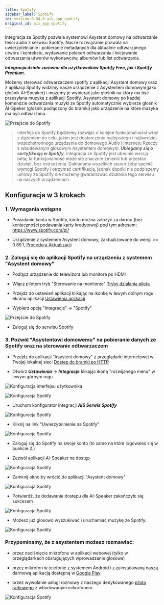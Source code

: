 ```yaml
---
title: Spotify
sidebar_label: Spotify
id: version-0.94.6-ais_app_spotify
original_id: ais_app_spotify
---
```


Integracja ze Spotify pozwala systemowi Asystent domowy na odtwarzanie teści audio z serwisu Spotify. Nasze rozwiązanie pozwala na uwierzytelnianie i pobieranie metadanych dla aktualnie odtwarzanego utworu i kontekstu, wydawanie poleceń odtwarzania i inicjowanie odtwarzania utworów wykonawców, albumów lub list odtwarzania.

***Integracja działa zarówno dla użytkowników Spotify Free, jak i Spotify Premium.***

Możemy sterować odtwarzaczem spotify z aplikacji Asystent domowy oraz z aplikacji Spotify widzimy nasze urządzenie z Asystentem domowym(jako głośnik AI-Speaker) i możemy je wybierać jako głośnik na który ma być przesyłana muzyka z aplikacji Spotify. Asystent domowy po każdej komendzie odtwarzania muzyki ze Spotify automatycznie wybierze głośnik AI-Speker (głośnik podłączony do bramki) jako urządzenie na które muzyka ma być odtwarzana.

![Przejście do Spotify](/AIS-docs/img/en/frontend/spotify_2_way.png)


> Interfejs do Spotify będziemy rozwijać o kolejne funkcjonalności wraz z dążeniem do celu, jakim jest dostarczenie najlepszego i najbardziej wszechstronnego urządzenia do domowego Audio i Internetu Rzeczy z wbudowanym głosowym Asystentem domowym.
***Ubiegamy się o certyfikację w Spotify.*** Integracja ze Spotify jest obecnie wersją beta; ta funkcjonalność może się znacznie zmienić lub przestać działać, bez ostrzeżenia. Dokładamy wszelkich starań żeby spełnić wymogi Spotify i otrzymać certifikację, jednak dopóki nie podpiszemy umowy ze Spotify nie możemy gwarantować działania tego serwisu na naszych urządzeniach.

## Konfiguracja w 3 krokach

### 1. Wymagania wstępne

* Posiadanie konta w Spotify, konto można założyć za darmo (bez konieczności podawania karty kredytowej) pod tym adresem: https://www.spotify.com/pl/

* Urządzenie z systemem Asystent domowy, zaktualizowane do wersji >= 0.89.1, [Procedura Aktualizacji](/AIS-docs/docs/en/ais_bramka_update_index.html)


### 2. Zaloguj się do aplikacji Spotify na urządzeniu z systemem "Asystent domowy"

* Podłącz urządzenie do telewizora lub monitora po HDMI

* Włącz pilotem tryb "Sterowanie na monitorze" [Tryby działania pilota](/AIS-docs/docs/en/ais_remote_modes.html)

* Przejdz do ustawień aplikacji klikając na ikonkę w lewym dolnym rogu ekranu aplikacji [Ustawienia aplikacji](/AIS-docs/docs/en/ais_bramka_settings.html#ustawienia-aplikacji-asystent-domowy)

* Wybierz opcję "Integracje" -> "Spotify"

![Przejście do Spotify](/AIS-docs/img/en/bramka/spotify_settings.png)

* Zaloguj się do serwisu Spotify


### 3. Pozwól "Asystentowi domowemu" na pobieranie danych ze Spotify oraz na sterowanie odtwarzaczem

* Przejdz do aplikacji "Asystent domowy" z przeglądarki internetowej w Twojej lokalnej sieci [Dostęp do bramki po HTTP](/AIS-docs/docs/en/ais_bramka_remote_http)

* Otwórz ***Ustawienia*** -> ***Integracje*** klikając ikonę "rozwijanego menu" w lewym górnym rogu

![Konfiguracja interfejsu użytkownika](/AIS-docs/img/en/frontend/go_to_settings.png)


![Konfiguracja Spotify](/AIS-docs/img/en/frontend/configure_spotify_s1.png)


* Uruchom konfigurator integracji ***AIS Serwis Spotify***

![Konfiguracja Spotify](/AIS-docs/img/en/frontend/configure_spotify_s2.png)


* Kliknij na link "Uwierzytelnienie na Spotify"

![Konfiguracja Spotify](/AIS-docs/img/en/frontend/configure_spotify_s2.1.png)


* Zaloguj się do Spotify na swoje konto (to samo na które logowaleś się w punkcie 2.)


* Zezwól aplikacji AI-Speaker na dostęp

![Konfiguracja Spotify](/AIS-docs/img/en/frontend/configure_spotify_s3.png)

* Zamknij okno by wrócić do aplikacji "Asystent domowy"

![Konfiguracja Spotify](/AIS-docs/img/en/frontend/configure_spotify_s4.png)


* Potwierdź, że dodawanie dostępu dla AI-Speaker zakończyło się sukcesem

![Konfiguracja Spotify](/AIS-docs/img/en/frontend/configure_spotify_s5.png)


* Możesz już głosowo wyszukiwać i uruchamiać muzykę ze Spotify.

![Konfiguracja Spotify](/AIS-docs/img/en/frontend/configure_spotify_s7.png)


### Przypominamy, że z asystentem możesz rozmawiać:
- przez naciśnięcie mikrofonu w aplikacji webowej (tylko w przeglądarkach obsługujących wprowadzanie głosowe)
- przez mikrofon w telefonie z systemem Android i z zainstalowaną naszą darmową aplikacją dostępną w [Google Play](https://play.google.com/store/apps/details?id=pl.sviete.dom)

- przez wywołanie usługi rozmowy z naszego dedykowanego [pilota radiowego](ais_remote_index) z wbudowanym mikrofonem.


![Konfiguracja Spotify](/AIS-docs/img/en/frontend/configure_spotify_s6.png)
